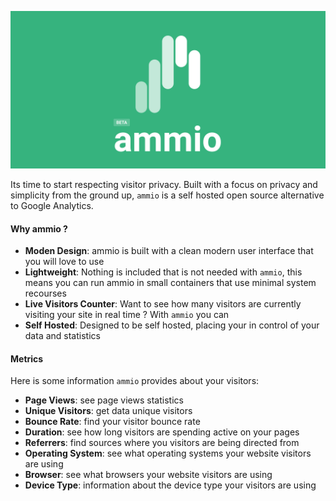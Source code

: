 ![](./assets/cover.svg)

Its time to start respecting visitor privacy. Built with a focus on privacy and simplicity from the ground up, `ammio` is a self hosted open source alternative to Google Analytics.

#### Why ammio ?
- **Moden Design**: ammio is built with a clean modern user interface that you will love to use
- **Lightweight**: Nothing is included that is not needed with `ammio`, this means you can run ammio in small containers that use minimal system recourses
- **Live Visitors Counter**: Want to see how many visitors are currently visiting your site in real time ? With `ammio` you can
- **Self Hosted**: Designed to be self hosted, placing your in control of your data and statistics

#### Metrics
Here is some information `ammio` provides about your visitors: 
- **Page Views**: see page views statistics
- **Unique Visitors**: get data unique visitors
- **Bounce Rate**: find your visitor bounce rate
- **Duration**: see how long visitors are spending active on your pages
- **Referrers**: find sources where you visitors are being directed from
- **Operating System**: see what operating systems your website visitors are using
- **Browser**: see what browsers your website visitors are using
- **Device Type**: information about the device type your visitors are using
